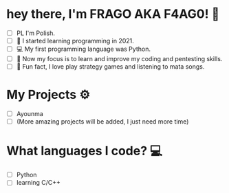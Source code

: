 # hey there, I'm FRAGO AKA F4AG0! 👋
- [ ] PL I'm Polish.
- [ ] 🏁 I started learning programming in 2021.
- [ ] 💻 My first programming language was Python.
- [ ] 🔧 Now my focus is to learn and improve my coding and pentesting skills.
- [ ] 🎲 Fun fact, I love play strategy games and listening to mata songs.

# My Projects ⚙️
- [ ] Ayounma
- [ ] (More amazing projects will be added, I just need more time)

# What languages I code? 💻
- [ ] Python
- [ ] learning C/C++
